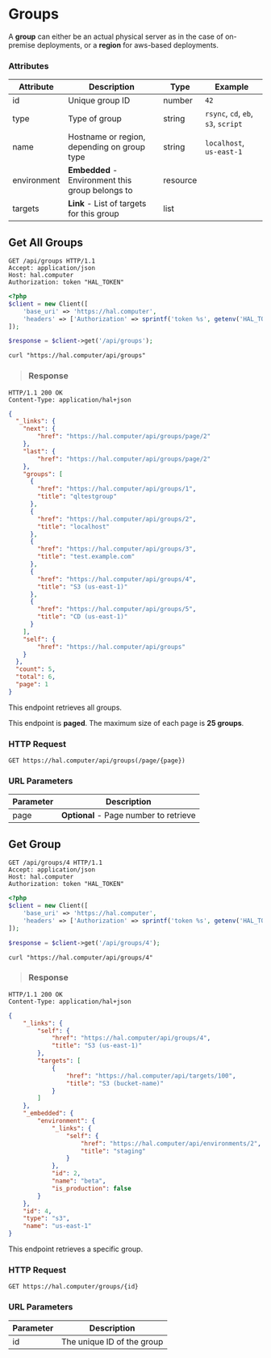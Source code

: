 # Groups

A **group** can either be an actual physical server as in the case of on-premise deployments,
or a **region** for aws-based deployments.

### Attributes

Attribute       | Description                                         | Type     | Example
--------------- | --------------------------------------------------- | -------- | -------------
id              | Unique group ID                                    | number   | `42`
type            | Type of group                                      | string   | `rsync`, `cd`, `eb`, `s3`, `script`
name            | Hostname or region, depending on group type        | string   | `localhost`, `us-east-1`
environment     | **Embedded** - Environment this group belongs to   | resource |
targets         | **Link** - List of targets for this group          | list     |

## Get All Groups

```http
GET /api/groups HTTP/1.1
Accept: application/json
Host: hal.computer
Authorization: token "HAL_TOKEN"
```

```php
<?php
$client = new Client([
    'base_uri' => 'https://hal.computer',
    'headers' => ['Authorization' => sprintf('token %s', getenv('HAL_TOKEN'))]
]);

$response = $client->get('/api/groups');
```

```shell
curl "https://hal.computer/api/groups"
```

> ### Response

```http--response
HTTP/1.1 200 OK
Content-Type: application/hal+json
```

```json
{
  "_links": {
    "next": {
        "href": "https://hal.computer/api/groups/page/2"
    },
    "last": {
        "href": "https://hal.computer/api/groups/page/2"
    },
    "groups": [
      {
        "href": "https://hal.computer/api/groups/1",
        "title": "qltestgroup"
      },
      {
        "href": "https://hal.computer/api/groups/2",
        "title": "localhost"
      },
      {
        "href": "https://hal.computer/api/groups/3",
        "title": "test.example.com"
      },
      {
        "href": "https://hal.computer/api/groups/4",
        "title": "S3 (us-east-1)"
      },
      {
        "href": "https://hal.computer/api/groups/5",
        "title": "CD (us-east-1)"
      }
    ],
    "self": {
        "href": "https://hal.computer/api/groups"
    }
  },
  "count": 5,
  "total": 6,
  "page": 1
}
```

This endpoint retrieves all groups.

<aside class="notice">
    This endpoint is <b>paged</b>. The maximum size of each page is <b>25 groups</b>.
</aside>

### HTTP Request

`GET https://hal.computer/api/groups(/page/{page})`

### URL Parameters

Parameter   | Description
----------- | -----------
page        | **Optional** - Page number to retrieve

## Get Group

```http
GET /api/groups/4 HTTP/1.1
Accept: application/json
Host: hal.computer
Authorization: token "HAL_TOKEN"
```

```php
<?php
$client = new Client([
    'base_uri' => 'https://hal.computer',
    'headers' => ['Authorization' => sprintf('token %s', getenv('HAL_TOKEN'))]
]);

$response = $client->get('/api/groups/4');
```

```shell
curl "https://hal.computer/api/groups/4"
```

> ### Response

```http--response
HTTP/1.1 200 OK
Content-Type: application/hal+json
```

```json
{
    "_links": {
        "self": {
            "href": "https://hal.computer/api/groups/4",
            "title": "S3 (us-east-1)"
        },
        "targets": [
            {
                "href": "https://hal.computer/api/targets/100",
                "title": "S3 (bucket-name)"
            }
        ]
    },
    "_embedded": {
        "environment": {
            "_links": {
                "self": {
                    "href": "https://hal.computer/api/environments/2",
                    "title": "staging"
                }
            },
            "id": 2,
            "name": "beta",
            "is_production": false
        }
    },
    "id": 4,
    "type": "s3",
    "name": "us-east-1"
}
```

This endpoint retrieves a specific group.

### HTTP Request

`GET https://hal.computer/groups/{id}`

### URL Parameters

Parameter   | Description
----------- | -----------
id          | The unique ID of the group
